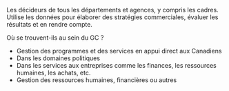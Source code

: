 Les décideurs de tous les départements et agences, y compris les cadres. Utilise les données pour élaborer des stratégies commerciales, évaluer les résultats et en rendre compte.

Où se trouvent-ils au sein du GC ?
* Gestion des programmes et des services en appui direct aux Canadiens
* Dans les domaines politiques
* Dans les services aux entreprises comme les finances, les ressources humaines, les achats, etc.
* Gestion des ressources humaines, financières ou autres